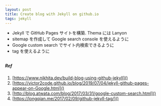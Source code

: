 ```yaml
---
layout: post
title: Create blog with Jekyll on github.io
tags: jekyll
---
```


* Jekyll で GitHub Pages サイトを構築. Thema には Lanyon
* sitemap を作成して Google search console を使えるように
* Google custom search でサイト内検索できるように
* tag を使えるように

## 


##### Ref
1. [https://www.nikhita.dev/build-blog-using-github-jekyll]()
2. [https://victor2code.github.io/blog/2019/07/04/jekyll-github-pages-appear-on-Google.html]()
3. [http://blog.atwata.com/blog/2017/03/31/google-custom-search.html]()
4. [https://longqian.me/2017/02/09/github-jekyll-tag/]()